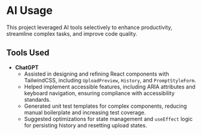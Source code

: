# AI Usage

This project leveraged AI tools selectively to enhance productivity, streamline complex tasks, and improve code quality.

## Tools Used

- **ChatGPT**
  - Assisted in designing and refining React components with TailwindCSS, including `UploadPreview`, `History`, and `PromptStyleForm`.
  - Helped implement accessible features, including ARIA attributes and keyboard navigation, ensuring compliance with accessibility standards.
  - Generated unit test templates for complex components, reducing manual boilerplate and increasing test coverage.
  - Suggested optimizations for state management and `useEffect` logic for persisting history and resetting upload states.

